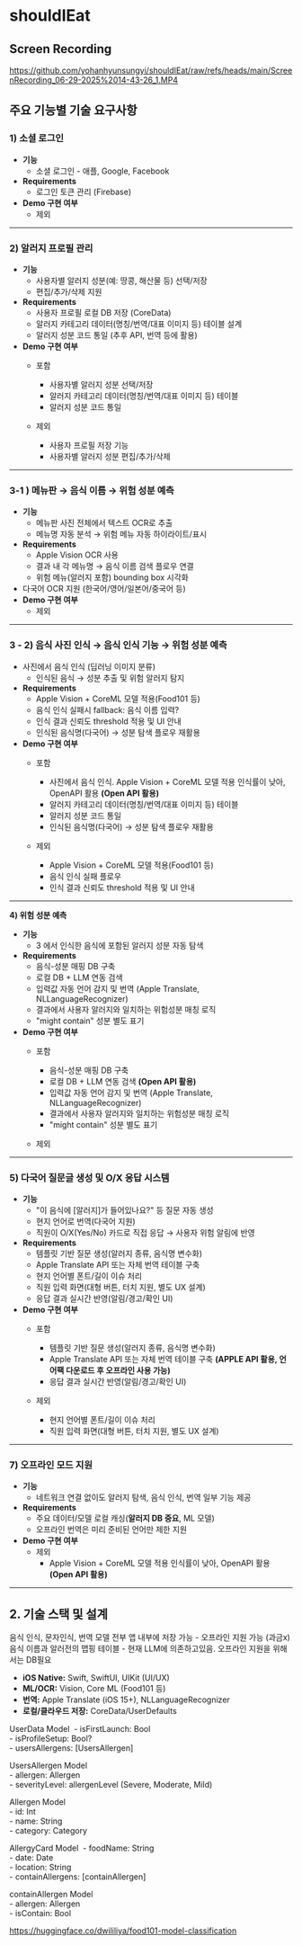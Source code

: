 # shouldIEat


## **Screen Recording**
https://github.com/yohanhyunsungyi/shouldIEat/raw/refs/heads/main/ScreenRecording_06-29-2025%2014-43-26_1.MP4

## **주요 기능별 기술 요구사항**

### **1\) 소셜 로그인**

* **기능**  
  * 소셜 로그인 \- 애플, Google, Facebook  
* **Requirements**  
  * 로그인 토큰 관리 (Firebase)
* **Demo 구현 여부**
  * 제외

---

### **2\) 알러지 프로필 관리**

* **기능**  
  * 사용자별 알러지 성분(예: 땅콩, 해산물 등) 선택/저장  
  * 편집/추가/삭제 지원  
* **Requirements**  
  * 사용자 프로필 로컬 DB 저장 (CoreData)  
  * 알러지 카테고리 데이터(명칭/번역/대표 이미지 등) 테이블 설계  
  * 알러지 성분 코드 통일 (추후 API, 번역 등에 활용)
* **Demo 구현 여부**
  * 포함
    * 사용자별 알러지 성분 선택/저장 
    * 알러지 카테고리 데이터(명칭/번역/대표 이미지 등) 테이블
    * 알러지 성분 코드 통일
 
  * 제외
    * 사용자 프로필 저장 기능 
    * 사용자별 알러지 성분 편집/추가/삭제 
---

### **3-1 ) 메뉴판 → 음식 이름 → 위험 성분 예측**

* **기능**  
  * 메뉴판 사진 전체에서 텍스트 OCR로 추출  
  * 메뉴명 자동 분석 → 위험 메뉴 자동 하이라이트/표시  
* **Requirements**  
  * Apple Vision OCR 사용   
  * 결과 내 각 메뉴명 → 음식 이름 검색 플로우 연결  
  * 위험 메뉴(알러지 포함) bounding box 시각화  
* 다국어 OCR 지원 (한국어/영어/일본어/중국어 등)
* **Demo 구현 여부**
  * 제외
---

### **3 \- 2\) 음식 사진 인식 → 음식 인식 기능 → 위험 성분 예측**

* 사진에서 음식 인식 (딥러닝 이미지 분류)  
  * 인식된 음식 → 성분 추출 및 위험 알러지 탐지  
* **Requirements**  
  * Apple Vision \+ CoreML 모델 적용(Food101 등)  
  * 음식 인식 실패시 fallback: 음식 이름 입력?  
  * 인식 결과 신뢰도 threshold 적용 및 UI 안내  
  * 인식된 음식명(다국어) → 성분 탐색 플로우 재활용
* **Demo 구현 여부**
  * 포함
    * 사진에서 음식 인식. Apple Vision \+ CoreML 모델 적용 인식률이 낮아, OpenAPI 활용 **(Open API 활용)**
    * 알러지 카테고리 데이터(명칭/번역/대표 이미지 등) 테이블
    * 알러지 성분 코드 통일
    * 인식된 음식명(다국어) → 성분 탐색 플로우 재활용
 
  * 제외
    * Apple Vision \+ CoreML 모델 적용(Food101 등)  
    * 음식 인식 실패 플로우
    * 인식 결과 신뢰도 threshold 적용 및 UI 안내
---

**4\) 위험 성분 예측**

* **기능**  
  * 3 에서 인식한 음식에 포함된 알러지 성분 자동 탐색  
* **Requirements**  
  * 음식-성분 매핑 DB 구축   
  * 로컬 DB \+ LLM 연동 검색  
  * 입력값 자동 언어 감지 및 번역 (Apple Translate, NLLanguageRecognizer)  
  * 결과에서 사용자 알러지와 일치하는 위험성분 매칭 로직  
  * "might contain" 성분 별도 표기
* **Demo 구현 여부**
  * 포함
    * 음식-성분 매핑 DB 구축 
    * 로컬 DB \+ LLM 연동 검색 **(Open API 활용)**
    * 입력값 자동 언어 감지 및 번역 (Apple Translate, NLLanguageRecognizer)  
    * 결과에서 사용자 알러지와 일치하는 위험성분 매칭 로직
    * "might contain" 성분 별도 표기
 
  * 제외
    
---

### **5\) 다국어 질문글 생성 및 O/X 응답 시스템**

* **기능**  
  * "이 음식에 \[알러지\]가 들어있나요?" 등 질문 자동 생성  
  * 현지 언어로 번역(다국어 지원)  
  * 직원이 O/X(Yes/No) 카드로 직접 응답 → 사용자 위험 알림에 반영  
* **Requirements**  
  * 템플릿 기반 질문 생성(알러지 종류, 음식명 변수화)  
  * Apple Translate API 또는 자체 번역 테이블 구축  
  * 현지 언어별 폰트/길이 이슈 처리  
  * 직원 입력 화면(대형 버튼, 터치 지원, 별도 UX 설계)  
  * 응답 결과 실시간 반영(알림/경고/확인 UI)
* **Demo 구현 여부**
  * 포함
    * 템플릿 기반 질문 생성(알러지 종류, 음식명 변수화)
    * Apple Translate API 또는 자체 번역 테이블 구축 **(APPLE API 활용, 언어팩 다운로드 후 오프라인 사용 가능)**
    * 응답 결과 실시간 반영(알림/경고/확인 UI)
 
  * 제외
    * 현지 언어별 폰트/길이 이슈 처리 
    * 직원 입력 화면(대형 버튼, 터치 지원, 별도 UX 설계)
---

### **7\) 오프라인 모드 지원**

* **기능**  
  * 네트워크 연결 없이도 알러지 탐색, 음식 인식, 번역 일부 기능 제공  
* **Requirements**  
  * 주요 데이터/모델 로컬 캐싱(**알러지 DB 중요**, ML 모델)  
  * 오프라인 번역은 미리 준비된 언어만 제한 지원
* **Demo 구현 여부**
  * 제외
    * Apple Vision \+ CoreML 모델 적용 인식률이 낮아, OpenAPI 활용 **(Open API 활용)**

---

## **2\. 기술 스택 및 설계**

음식 인식, 문자인식, 번역 모델 전부 앱 내부에 저장 가능 \- 오프라인 지원 가능 (과금x)  
음식 이름과 알러전의 맵핑 테이블 \- 현재 LLM에 의존하고있음. 오프라인 지원을 위해서는 DB필요

* **iOS Native:** Swift, SwiftUI, UIKit (UI/UX)  
* **ML/OCR:** Vision, Core ML (Food101 등)   
* **번역:** Apple Translate (iOS 15+), NLLanguageRecognizer  
* **로컬/클라우드 저장:** CoreData/UserDefaults

UserData Model  - isFirstLaunch: Bool  
\- isProfileSetup: Bool?  
\- usersAllergens: \[UsersAllergen\]

UsersAllergen Model  
\- allergen: Allergen  
\- severityLevel: allergenLevel (Severe, Moderate, Mild)

Allergen Model  
\- id: Int  
\- name: String  
\- category: Category

AllergyCard Model  - foodName: String  
\- date: Date  
\- location: String  
\- containAllergens: \[containAllergen\]

containAllergen Model  
\- allergen: Allergen  
\- isContain: Bool

https://huggingface.co/dwililiya/food101-model-classification
